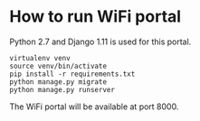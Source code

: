 # How to run WiFi portal

Python 2.7 and Django 1.11 is used for this portal.

```
virtualenv venv
source venv/bin/activate
pip install -r requirements.txt
python manage.py migrate
python manage.py runserver
```
The WiFi portal will be available at port 8000.
